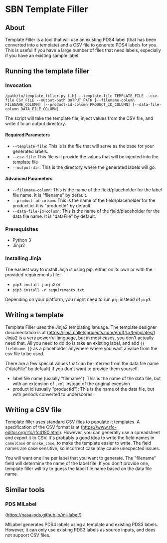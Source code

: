 # SBN Template Filler

## About

Template Filler is a tool that will use an existing PDS4 label (that has been converted into a template) and a CSV file to generate PDS4 labels for you. This is useful if you have a large number of files that need labels, especially if you have an existing sample label.

## Running the template filler

### Invocation

`/path/to/template_filler.py [-h] --template-file TEMPLATE_FILE --csv-file CSV_FILE --output-path OUTPUT_PATH [--filename-column FILENAME_COLUMN] [--product-id-column PRODUCT_ID_COLUMN] [--data-file-column DATA_FILE_COLUMN]`

The script will take the template file, inject values from the CSV file, and write it to an output directory.

#### Required Parameters

* `--template-file`: This is is the file that will serve as the base for your generated labels.
* `--csv-file`: This file will provide the values that will be injected into the template file
* `--output-dir`: This is the directory where the generated labels will go.

#### Advanced Parameters

* `--filename-column`: This is the name of the field/placeholder for the label file name. It is "filename" by default.
* `--product-id-column`: This is the name of the field/placeholder for the product id. It is "productId" by default.
* `--data-file-id-column`: This is the name of the field/placeholder for the data file name. It is "dataFile" by default.

### Prerequisites

* Python 3
* Jinja2

### Installing Jinja

The easiest way to install Jinja is using pip, either on its own or with the provided requirements file:

* `pip3 install jinja2` or
* `pip3 install -r requirements.txt`

Depending on your platform, you might need to run `pip` instead of `pip3`.

## Writing a template

Template Filler uses the Jinja2 templating lanuage. The template designer documentation is at (https://jinja.palletsprojects.com/en/3.1.x/templates/). Jinja2 is a very powerful language, but in most cases, you don't actually need that. All you need to do do is take an existing label, and add `{{ fieldname }}` as a placeholder anywhere where you want a value from the csv file to be used.

There are a few special values that can be inferred from the data file name ("dataFile" by default) if you don't want to provide them yourself.

* label file name (usually "filename"): This is the name of the data file, but with an extension of `.xml` instead of the original exension
* product id (usually "productId"): This is the name of the data file, but with periods converted to underscores

## Writing a CSV file

Template filler uses standard CSV files to populate it templates. A specification of the CSV format is at (https://www.rfc-editor.org/rfc/rfc4180.html). However, you can generally use a spreadsheet and export it to CSV. It's probably a good idea to write the field names in `camelCase` or `snake_case`, to make the template easier to write. The field names are case sensitive, so incorrect case may cause unexpected issues.

You will want one line per label that you want to generate. The "filename" field will determine the name of the label file. If you don't provide one, template filler will try to guess the label file name based on the data file name.

## Similar tools

### PDS MILabel

(https://nasa-pds.github.io/mi-label/)

MILabel generates PDS4 labels using a template and existing PDS3 labels. However, it can only use existing PDS3 labels as source inputs, and does not support CSV files.
